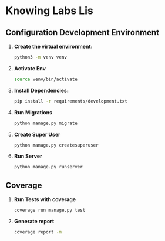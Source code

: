 # Knowing Labs Lis

## Configuration Development Environment

1. **Create the virtual environment:**
   ```bash
   python3 -m venv venv
   ```

2. **Activate Env**
   ```bash
   source venv/bin/activate
   ```

3. **Install Dependencies:**
   ```bash
   pip install -r requirements/development.txt
   ```

4. **Run Migrations**
   ```bash
   python manage.py migrate
   ```

5. **Create Super User**
   ```bash
   python manage.py createsuperuser
   ```

6. **Run Server**
   ```bash
   python manage.py runserver
   ```

## Coverage

1. **Run Tests with coverage**
   ```bash
   coverage run manage.py test
   ```

2. **Generate report**
   ```bash
   coverage report -m
   ```
